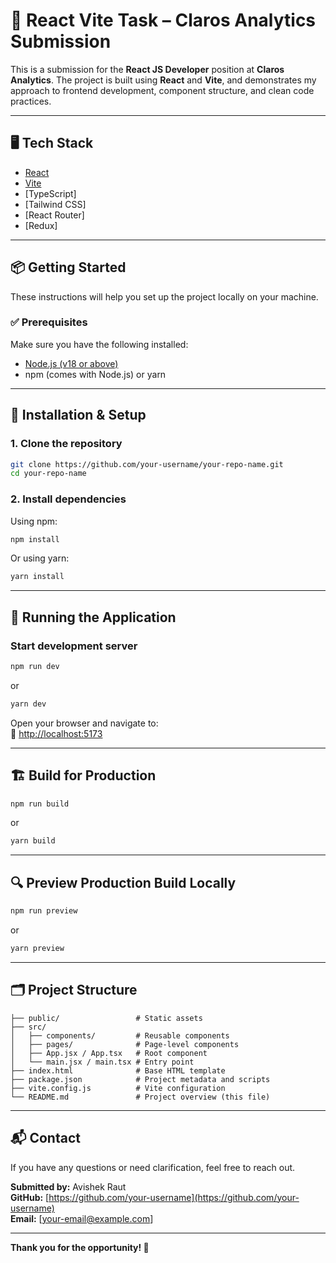 # 🚀 React Vite Task – Claros Analytics Submission

This is a submission for the **React JS Developer** position at **Claros Analytics**. The project is built using **React** and **Vite**, and demonstrates my approach to frontend development, component structure, and clean code practices.

---

## 🖥️ Tech Stack

- [React](https://react.dev/)
- [Vite](https://vitejs.dev/)
- [TypeScript] 
- [Tailwind CSS]
- [React Router]
- [Redux] 

---

## 📦 Getting Started

These instructions will help you set up the project locally on your machine.

### ✅ Prerequisites

Make sure you have the following installed:

- [Node.js (v18 or above)](https://nodejs.org/)
- npm (comes with Node.js) or yarn

---

## 🔧 Installation & Setup

### 1. Clone the repository

```bash
git clone https://github.com/your-username/your-repo-name.git
cd your-repo-name
```

### 2. Install dependencies

Using npm:

```bash
npm install
```

Or using yarn:

```bash
yarn install
```

---

## 🧪 Running the Application

### Start development server

```bash
npm run dev
```

or

```bash
yarn dev
```

Open your browser and navigate to:  
📍 [http://localhost:5173](http://localhost:5173)

---

## 🏗️ Build for Production

```bash
npm run build
```

or

```bash
yarn build
```

---

## 🔍 Preview Production Build Locally

```bash
npm run preview
```

or

```bash
yarn preview
```

---

## 🗂️ Project Structure

```
├── public/                 # Static assets
├── src/
│   ├── components/         # Reusable components
│   ├── pages/              # Page-level components
│   ├── App.jsx / App.tsx   # Root component
│   └── main.jsx / main.tsx # Entry point
├── index.html              # Base HTML template
├── package.json            # Project metadata and scripts
├── vite.config.js          # Vite configuration
└── README.md               # Project overview (this file)
```

---

## 📬 Contact

If you have any questions or need clarification, feel free to reach out.

**Submitted by:** Avishek Raut  
**GitHub:** [https://github.com/your-username](https://github.com/your-username)  
**Email:** [your-email@example.com]

---

**Thank you for the opportunity! 🙌**
